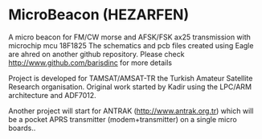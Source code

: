 # MicroBeacon (HEZARFEN)
A micro beacon for FM/CW morse and AFSK/FSK ax25 transmission with microchip mcu 18F1825
The schematics and pcb files created using Eagle are ahred on another github repository. Please check http://www.github.com/barisdinc for more details

Project is developed for TAMSAT/AMSAT-TR the Turkish Amateur Satellite Research organisation.
Original work started by Kadir using the LPC/ARM architecture and ADF7012.

Another project will start for ANTRAK (http://www.antrak.org.tr) which will be a pocket APRS transmitter (modem+transmitter) on a single micro boards..

